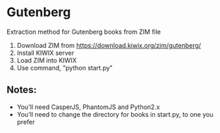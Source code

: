 # Gutenberg
Extraction method for Gutenberg books from ZIM file

1. Download ZIM from https://download.kiwix.org/zim/gutenberg/
2. Install KIWIX server
3. Load ZIM into KIWIX
4. Use command, "python start.py"

## Notes:
  - You'll need CasperJS, PhantomJS and Python2.x
  - You'll need to change the directory for books in start.py, to one you prefer
